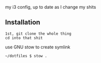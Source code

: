 my i3 config, up to date as I change my shits

## Installation
```
1st, git clone the whole thing
cd into that shit
```

use GNU stow to create symlink

```
~/dotfiles $ stow .
```
